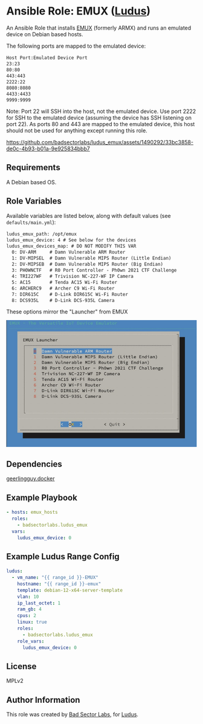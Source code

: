 # Ansible Role: EMUX ([Ludus](https://ludus.cloud))

An Ansible Role that installs [EMUX](https://emux.exploitlab.net/) (formerly ARMX) and runs an emulated device on Debian based hosts.

The following ports are mapped to the emulated device:

```
Host Port:Emulated Device Port
23:23
80:80
443:443
2222:22
8080:8080
4433:4433
9999:9999
```

Note: Port 22 will SSH into the host, not the emulated device. Use port 2222 for SSH to the emulated device (assuming the device has SSH listening on port 22).
As ports 80 and 443 are mapped to the emulated device, this host should not be used for anything except running this role.


https://github.com/badsectorlabs/ludus_emux/assets/1490292/33bc3858-de0c-4b93-b01a-9e925834bbb7


## Requirements

A Debian based OS.

## Role Variables

Available variables are listed below, along with default values (see `defaults/main.yml`):

    ludus_emux_path: /opt/emux
    ludus_emux_device: 4 # See below for the devices
    ludus_emux_devices_map: # DO NOT MODIFY THIS VAR
      0: DV-ARM     # Damn Vulnerable ARM Router
      1: DV-MIPSEL  # Damn Vulnerable MIPS Router (Little Endian)
      2: DV-MIPSEB  # Damn Vulnerable MIPS Router (Big Endian)
      3: PH0WNCTF   # R0 Port Controller - Ph0wn 2021 CTF Challenge
      4: TRI227WF   # Trivision NC-227-WF IP Camera
      5: AC15       # Tenda AC15 Wi-Fi Router
      6: ARCHERC9   # Archer C9 Wi-Fi Router
      7: DIR615C    # D-Link DIR615C Wi-Fi Router
      8: DCS935L    # D-Link DCS-935L Camera

These options mirror the "Launcher" from EMUX

![EMUX Launcher](/imgs/emux_launcher.jpeg "EMUX Launcher")

## Dependencies

[geerlingguy.docker](https://github.com/geerlingguy/ansible-role-docker)

## Example Playbook

```yaml
- hosts: emux_hosts
  roles:
    - badsectorlabs.ludus_emux
  vars:
    ludus_emux_device: 0
```

## Example Ludus Range Config

```yaml
ludus:
  - vm_name: "{{ range_id }}-EMUX"
    hostname: "{{ range_id }}-emux"
    template: debian-12-x64-server-template
    vlan: 10
    ip_last_octet: 1
    ram_gb: 4
    cpus: 2
    linux: true
    roles:
      - badsectorlabs.ludus_emux
    role_vars:
      ludus_emux_device: 0
```

## License

MPLv2

## Author Information

This role was created by [Bad Sector Labs](https://github.com/badsectorlabs), for [Ludus](https://ludus.cloud/).
